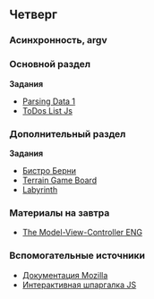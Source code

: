 ## Четверг

### Асинхронность, argv
### Основной раздел

**Задания**
- [Parsing Data 1](../../../../parsing-data-1-csv-in-csv-out-challenge)
- [ToDos List Js](../../../../to-do-list-JS)



### Дополнительный раздел

**Задания**
- [Бистро Берни](../../../../algorithms-and-oo-checkpoint-challenge)
- [Terrain Game Board](../../../../js-game-board)
- [Labyrinth](../../../../labyrinth-challenge)


### Материалы на завтра 
- [The Model-View-Controller ENG](../../../../mvc)


### Вспомогательные источники

- [Документация Mozilla](https://developer.mozilla.org/ru/docs/Web/JavaScript)
- [Интерактивная шпаргалка JS](https://htmlcheatsheet.com/js)
